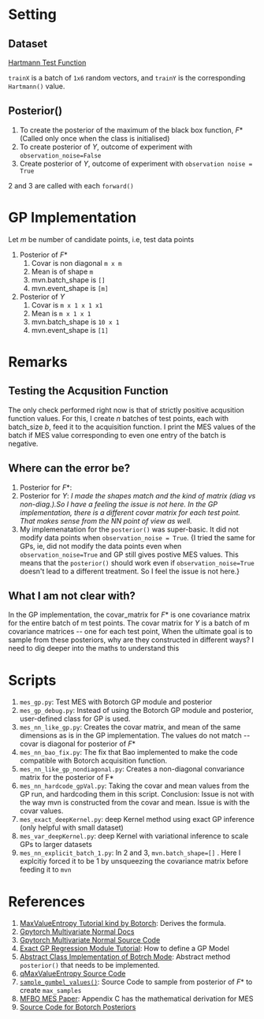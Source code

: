 # Setting

## Dataset
[Hartmann Test Function](https://github.com/pytorch/botorch/blob/main/botorch/test_functions/synthetic.py#L305)

`trainX` is a batch of `1x6` random vectors, and `trainY` is the corresponding `Hartmann()` value.

## Posterior()
 1. To create the posterior of the maximum of the black box function, $F*$ (Called only once when the class is initialised)
 2. To create posterior of $Y$, outcome of experiment with `observation_noise=False`
 3. Create posterior of $Y$, outcome of experiment with `observation noise = True`

 2 and 3 are called with each `forward()`

# GP Implementation
Let $m$ be number of candidate points, i.e, test data points
1. Posterior of $F*$ 
    1. Covar is non diagonal `m x m`
    2. Mean is of shape `m`
    3. mvn.batch_shape is `[]`
    4. mvn.event_shape is `[m]`
2. Posterior of $Y$
    1. Covar is `m x 1 x 1 x1`
    2. Mean is `m x 1 x 1`
    3. mvn.batch_shape is `10 x 1`
    4. mvn.event_shape is `[1]`

# Remarks
## Testing the Acqusition Function
The only check performed right now is that of strictly positive acqusition function values. For this, I create $n$ batches of test points, each with batch_size $b$, feed it to the acquisition function. I print the MES values of the batch if MES value corresponding to even one entry of the batch is negative.

## Where can the error be?
1. Posterior for $F*$: 
2. Posterior for $Y$: *I made the shapes match and the kind of matrix (diag vs non-diag.).So I have a feeling the issue is not here. In the GP implementation, there is a different covar matrix for each test point. That makes sense from the NN point of view as well.*
3. My implemenatation for the `posterior()` was super-basic. It did not modify  data points when `observation_noise = True`. {I tried the same for GPs, ie, did not modify the data points even when `observation_noise=True` and GP still gives postive MES values. This means that the `posterior()` should work even if `observation_noise=True` doesn't lead to a different treatment. So I feel the issue is not here.}

## What I am not clear with? 
In the GP implementation, the covar_matrix for $F*$ is one covariance matrix for the entire batch of m test points. The covar matrix for $Y$ is a batch of m covariance matrices -- one for each test point, When the ultimate goal is to sample from these posteriors, why are they constructed in different ways? I need to dig deeper into the maths to understand this


# Scripts
1. `mes_gp.py`: Test MES with Botorch GP module and posterior
2. `mes_gp_debug.py`: Instead of using the Botorch GP module and posterior, user-defined class for GP is used.
3. `mes_nn_like_gp.py`: Creates the covar matrix, and mean of the same dimensions as is in the GP implementation. The values do not match -- covar is diagonal for posterior of $F*$
4. `mes_nn_bao_fix.py`: The fix that Bao implemented to make the code compatible with Botorch acquisition function.
5. `mes_nn_like_gp_nondiagonal.py`: Creates a non-diagonal convariance matrix for the posterior of F*
6. `mes_nn_hardcode_gpVal.py`: Taking the covar and mean values from the GP run, and hardcoding them in this script. Conclusion: Issue is not with the way mvn is constructed from the covar and mean. Issue is with the covar values.
7. `mes_exact_deepKernel.py`: deep Kernel method using exact GP inference (only helpful with small dataset)
8. `mes_var_deepKernel.py`: deep Kernel with variational inference to scale GPs to larger datasets
9. `mes_nn_explicit_batch_1.py`: In 2 and 3, `mvn.batch_shape=[]` . Here I explcitiy forced it to be 1 by unsqueezing the covariance matrix before feeding it to `mvn`

# References
1. [MaxValueEntropy Tutorial kind by Botorch](https://botorch.org/tutorials/max_value_entropy): Derives the formula.
2. [Gpytorch Multivariate Normal Docs](https://docs.gpytorch.ai/en/stable/distributions.html#multivariatenormal)
3. [Gpytorch Multivariate Normal Source Code](https://github.com/cornellius-gp/gpytorch/blob/master/gpytorch/distributions/multivariate_normal.py)
4. [Exact GP Regression Module Tutorial](https://docs.gpytorch.ai/en/stable/examples/01_Exact_GPs/Simple_GP_Regression.html): How to define a GP Model
5. [Abstract Class Implementation of Botrch Mode](https://github.com/pytorch/botorch/blob/main/botorch/models/model.py#L46): Abstract method `posterior()` that needs to be implemented.
6. [qMaxValueEntropy Source Code](https://github.com/pytorch/botorch/blob/main/botorch/acquisition/max_value_entropy_search.py#L300)
8. [`sample_gumbel_values()`](https://github.com/pytorch/botorch/blob/main/botorch/acquisition/max_value_entropy_search.py#L893): Source Code to sample from posterior of $F*$ to create `max_samples`
9. [MFBO MES Paper](https://arxiv.org/pdf/1901.08275.pdf): Appendix C has the mathematical derivation for MES 
10. [Source Code for Botorch Posteriors](https://botorch.org/api/_modules/botorch/posteriors/gpytorch.html)